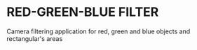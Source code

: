 # RED-GREEN-BLUE FILTER
 Camera filtering application for red, green and blue objects and rectangular's areas
